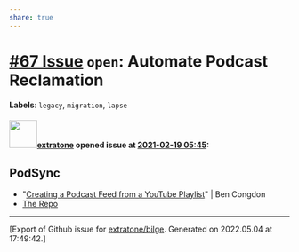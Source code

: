 ```yaml
---
share: true
---
```

# [\#67 Issue](https://github.com/extratone/bilge/issues/67) `open`: Automate Podcast Reclamation
**Labels**: `legacy`, `migration`, `lapse`


#### <img src="https://avatars.githubusercontent.com/u/43663476?u=5047287ff0b8c3ce7f7e5858d204c9b3e57d8e44&v=4" width="50">[extratone](https://github.com/extratone) opened issue at [2021-02-19 05:45](https://github.com/extratone/bilge/issues/67):

## PodSync
* "[Creating a Podcast Feed from a YouTube Playlist](https://benjamincongdon.me/blog/2020/03/02/Creating-a-Podcast-Feed-from-a-YouTube-Playlist/)" | Ben Congdon
* [The Repo](https://github.com/mxpv/podsync/)





-------------------------------------------------------------------------------



[Export of Github issue for [extratone/bilge](https://github.com/extratone/bilge). Generated on 2022.05.04 at 17:49:42.]
